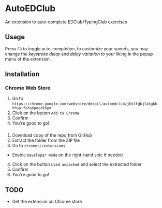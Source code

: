 # AutoEDClub
An extension to auto-complete EDClub/TypingClub exercises

## Usage

Press `F8` to toggle auto-completion, to customize your speeds, you may change the *keystroke delay* and *delay variation* to your liking in the popup menu of the extension.

## Installation

### Chrome Web Store

1. Go to `https://chrome.google.com/webstore/detail/autoedclub/jkklfgkjlakgkbhhopifahgbpogdkkpm`
2. Click on the button `Add to Chrome`
3. Confirm
4. You're good to go!

### 

1. Download copy of the repo from GitHub
2. Extract the folder from the ZIP file
3. Go to `chrome://extensions`
* Enable `Developer mode` on the right-hand side if needed
4. Click on the button `Load unpacked` and select the extracted folder
5. Confirm
6. You're good to go!

## TODO

* Get the extension on Chrome store
